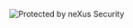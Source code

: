 ![Protected by neXus Security](https://img.shields.io/badge/Protected%20By-neXus%20Security-darkred?style=for-the-badge&logo=guard&logoColor=white)

